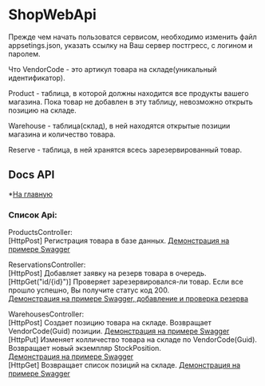 # ShopWebApi  
Прежде чем начать пользоватся сервисом, необходимо изменить файл appsetings.json, указать ссылку на Ваш сервер постгресс, с логином и паролем.  

Что VendorCode - это артикул товара на складе(уникальный идентификатор).

Product - таблица, в которой должны находится все продукты вашего магазина. 
Пока товар не добавлен в эту таблицу, невозможно открыть позицию на складе.  

Warehouse - таблица(склад), в ней находятся открытые позиции магазина и количество товара.

Reserve - таблица, в ней хранятся всесь зарезервированный товар.  

## Docs API  

*[На главную](./../README.md)  

### Список Api:  

ProductsController:  
[HttpPost] Регистрация товара в базе данных.
[Демонстрация на примере Swagger](/Docs/Pics/Registration_Product.gif "Регистрация товара")  

ReservationsController:  
[HttpPost] Добавляет заявку на резерв товара в очередь.    
[HttpGet("id/{id}")] Проверяет зарезервировался-ли товар. Если все прошло успешно, Вы получите статус код 200.  
[Демонстрация на примере Swagger, добавление и проверка резерва](/Docs/Pics/Reserv_Request.gif "Заявка на резерв, проверка резерва")    

WarehousesController:  
[HttpPost] Создает позицию товара на складе. Возвращает VendorCode(Guid) позиции.
[Демонстрация на примере Swagger](/Docs/Pics/Add_Position_Warehouse.gif "Добавление позиции на склад")  
[HttpPut] Изменяет колличество товара на складе по VendorCode(Guid). Возвращает новый экземпляр StockPosition.  
[Демонстрация на примере Swagger](/Docs/Pics/Change_Position_Warehouse.gif "Изменение позиции на склад")    
[HttpGet] Возвращает список позиций на складе.
[Демонстрация на примере Swagger](/Docs/Pics/Get_All_Positions.gif "Вернуть список позиций на складе")  